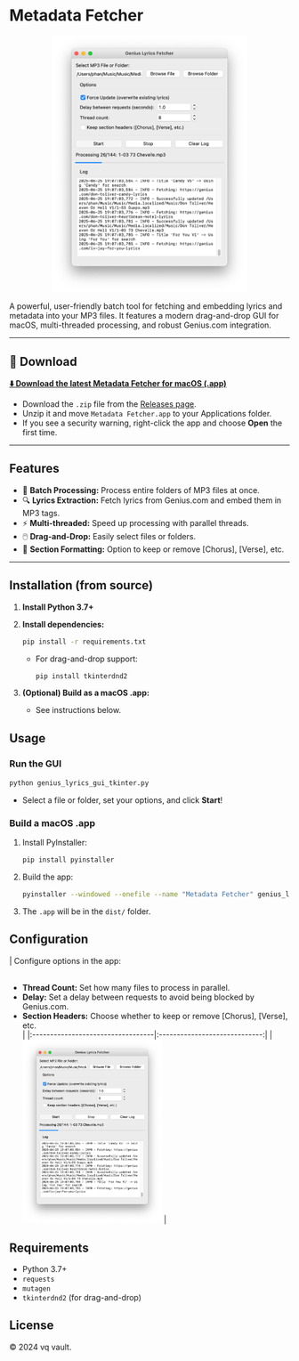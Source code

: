 # Metadata Fetcher

<p align="center">
  <img src="image.png" alt="Metadata Fetcher UI" width="350"/>
</p>

A powerful, user-friendly batch tool for fetching and embedding lyrics and metadata into your MP3 files. It features a modern drag-and-drop GUI for macOS, multi-threaded processing, and robust Genius.com integration.

---

## 🚀 Download

**[⬇️ Download the latest Metadata Fetcher for macOS (.app)](https://github.com/00vqla/metadata-fetcher/releases/latest)**

- Download the `.zip` file from the [Releases page](https://github.com/00vqla/metadata-fetcher/releases).
- Unzip it and move `Metadata Fetcher.app` to your Applications folder.
- If you see a security warning, right-click the app and choose **Open** the first time.

---

## Features

- 🎵 **Batch Processing:** Process entire folders of MP3 files at once.
- 🔍 **Lyrics Extraction:** Fetch lyrics from Genius.com and embed them in MP3 tags.
- ⚡ **Multi-threaded:** Speed up processing with parallel threads.
- 🖱️ **Drag-and-Drop:** Easily select files or folders.
- 📝 **Section Formatting:** Option to keep or remove [Chorus], [Verse], etc.

---

## Installation (from source)

1. **Install Python 3.7+**
2. **Install dependencies:**
   ```bash
   pip install -r requirements.txt
   ```
   - For drag-and-drop support:
     ```bash
     pip install tkinterdnd2
     ```

3. **(Optional) Build as a macOS .app:**
   - See instructions below.

## Usage

### Run the GUI

```bash
python genius_lyrics_gui_tkinter.py
```

- Select a file or folder, set your options, and click **Start**!

### Build a macOS .app

1. Install PyInstaller:
   ```bash
   pip install pyinstaller
   ```
2. Build the app:
   ```bash
   pyinstaller --windowed --onefile --name "Metadata Fetcher" genius_lyrics_gui_tkinter.py
   ```
3. The `.app` will be in the `dist/` folder.

## Configuration

| Configure options in the app:<br><br>
- **Thread Count:** Set how many files to process in parallel.<br>
- **Delay:** Set a delay between requests to avoid being blocked by Genius.com.<br>
- **Section Headers:** Choose whether to keep or remove [Chorus], [Verse], etc.<br> |
|:----------------------------------|:-----------------------------:|
| <img src="image.png" alt="Metadata Fetcher UI" width="250"/> |

## Requirements

- Python 3.7+
- `requests`
- `mutagen`
- `tkinterdnd2` (for drag-and-drop)

## License

© 2024 vq vault.